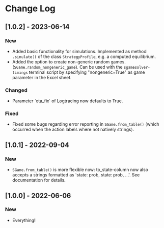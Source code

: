 # Change Log

## [1.0.2] - 2023-06-14

### New
- Added basic functionality for simulations. Implemented as method `.simulate()` 
  of the class `StrategyProfile`, e.g. a computed equilibrium. 
- Added the option to create non-generic random games. (`SGame.random_nongeneric_game`).
  Can be used with the `sgamesolver-timings` terminal script by specifying "nongeneric=True" as 
  game parameter in the Excel sheet. 

### Changed
- Parameter 'eta_fix' of Logtracing now defaults to True.

### Fixed
- Fixed some bugs regarding error reporting in `SGame.from_table()`
  (which occurred when the action labels where not natively strings).

## [1.0.1] - 2022-09-04

### New
- `SGame.from_table()` is more flexible now: to_state-column now also accepts a strings 
  formatted as 'state: prob, state: prob, ...'. See documentation for details.

## [1.0.0] - 2022-06-06

### New
- Everything!